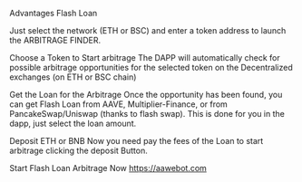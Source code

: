 Advantages 
Flash Loan

Just select the network (ETH or BSC) and enter a token address to launch the ARBITRAGE FINDER.

Choose a Token to Start arbitrage
The DAPP will automatically check for possible arbitrage opportunities for the selected token on the Decentralized exchanges (on ETH or BSC chain)

Get the Loan for the Arbitrage
Once the opportunity has been found, you can get Flash Loan from AAVE, Multiplier-Finance, or from PancakeSwap/Uniswap (thanks to flash swap). This is done for you in the dapp, just select the loan amount.

Deposit ETH or BNB
Now you need pay the fees of the Loan to start arbitrage clicking the deposit Button.

Start Flash Loan Arbitrage Now 
https://aawebot.com




